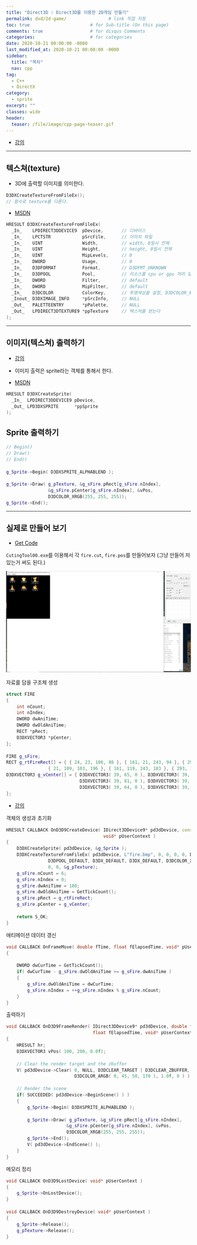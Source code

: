 ```yaml
---
title: "Direct3D : Direct3D를 이용한 2D게임 만들기"
permalink: dxd/2d-game/                # link 직접 지정
toc: true                       # for Sub-title (On this page)
comments: true                  # for disqus Comments
categories:                     # for categories
date: 2020-10-21 00:00:00 -0000
last_modified_at: 2020-10-21 00:00:00 -0000
sidebar:
  title: "목차"
  nav: cpp
tag:
  - C++
  - DirectX
category:
  - sprite
excerpt: ""
classes: wide
header:
  teaser: /file/image/cpp-page-teaser.gif
---
```


* [강의](https://www.youtube.com/watch?v=u_DNr8eBhxw&list=PLOKPEzlY4JKSZLgY_jH4danTYinRKIPz1&index=69)

---

## 텍스쳐(texture)

* 3D에 출력할 이미지를 의미한다.

```cpp
D3DXCreateTextureFromFileEx();
// 함수로 texture를 다룬다.
```

* [MSDN](https://docs.microsoft.com/en-us/windows/win32/direct3d9/d3dxcreatetexturefromfileex)

```cpp
HRESULT D3DXCreateTextureFromFileEx(
  _In_    LPDIRECT3DDEVICE9  pDevice,       // 디바이스
  _In_    LPCTSTR            pSrcFile,      // 이미지 파일
  _In_    UINT               Width,         // width, 0일시 전체
  _In_    UINT               Height,        // height, 0일시 전체
  _In_    UINT               MipLevels,     // 0
  _In_    DWORD              Usage,         // 0
  _In_    D3DFORMAT          Format,        // D3DFMT_UNKNOWN
  _In_    D3DPOOL            Pool,          // 리소스를 cpu or gpu 처리 담당
  _In_    DWORD              Filter,        // default
  _In_    DWORD              MipFilter,     // default
  _In_    D3DCOLOR           ColorKey,      // 투명색상을 설정, D3DCOLOR_XRGB()
  _Inout_ D3DXIMAGE_INFO     *pSrcInfo,     // NULL
  _Out_   PALETTEENTRY       *pPalette,     // NULL
  _Out_   LPDIRECT3DTEXTURE9 *ppTexture     // 텍스처를 받는다
);
```

---

## 이미지(텍스쳐) 출력하기

* [강의](https://www.youtube.com/watch?v=D3c5QcvxkAo&list=PLOKPEzlY4JKSZLgY_jH4danTYinRKIPz1&index=70)

* 이미지 출력은 sprite라는 객체를 통해서 한다.

* [MSDN](https://docs.microsoft.com/en-us/windows/win32/direct3d9/d3dxcreatesprite)

```cpp
HRESULT D3DXCreateSprite(
  _In_  LPDIRECT3DDEVICE9 pDevice,
  _Out_ LPD3DXSPRITE      *ppSprite
);
```

## Sprite 출력하기

```cpp
// Begin()
// Draw()
// End()

g_Sprite->Begin( D3DXSPRITE_ALPHABLEND );

g_Sprite->Draw( g_pTexture, &g_sFire.pRect[g_sFire.nIndex], 
                &g_sFire.pCenter[g_sFire.nIndex], &vPos, 
                D3DCOLOR_XRGB(255, 255, 255));
g_Sprite->End();
```

---

## 실제로 만들어 보기

* [Get Code](https://github.com/EasyCoding-7/Direct3DExample/tree/master/2D-Game)

`CutingTool00.exe`를 이용해서 각 `fire.cut`, `fire.pos`를 만들어보자 (그냥 만들어 저있는거 써도 된다.)

![](/file/image/dxd-2d-game-1.png)

자료를 담을 구조체 생성

```cpp
struct FIRE
{
	int nCount;
	int nIndex;
	DWORD dwAniTime;
	DWORD dwOldAniTime;
	RECT *pRect;
	D3DXVECTOR3 *pCenter;
};

FIRE g_sFire;
RECT g_rtFireRect[] = { { 24, 23, 106, 88 }, { 161, 21, 243, 94 }, { 293, 18, 375, 99 },
				{ 21, 109, 103, 196 }, { 161, 119, 243, 183 }, { 293, 109, 375, 188 } };
D3DXVECTOR3 g_vCenter[] = { D3DXVECTOR3( 39, 65, 0 ), D3DXVECTOR3( 39, 73, 0 ), 
							D3DXVECTOR3( 39, 81, 0 ), D3DXVECTOR3( 39, 87, 0 ), 
							D3DXVECTOR3( 39, 64, 0 ), D3DXVECTOR3( 39, 79, 0 ) 
};
```

* [강의](https://www.youtube.com/watch?v=clzwnB7_kfQ&list=PLOKPEzlY4JKSZLgY_jH4danTYinRKIPz1&index=71)

객체의 생성과 초기화

```cpp
HRESULT CALLBACK OnD3D9CreateDevice( IDirect3DDevice9* pd3dDevice, const D3DSURFACE_DESC* pBackBufferSurfaceDesc,
                                     void* pUserContext )
{
	D3DXCreateSprite( pd3dDevice, &g_Sprite );
	D3DXCreateTextureFromFileEx( pd3dDevice, L"fire.bmp", 0, 0, 0, 0, D3DFMT_UNKNOWN, 
				D3DPOOL_DEFAULT, D3DX_DEFAULT, D3DX_DEFAULT, D3DCOLOR_XRGB(0, 0, 0), 
				0, 0, &g_pTexture);
	g_sFire.nCount = 6;
	g_sFire.nIndex = 0;
	g_sFire.dwAniTime = 100;
	g_sFire.dwOldAniTime = GetTickCount();
	g_sFire.pRect = g_rtFireRect;
	g_sFire.pCenter = g_vCenter;
	
    return S_OK;
}
```

애티메이션 데이터 갱신

```cpp
void CALLBACK OnFrameMove( double fTime, float fElapsedTime, void* pUserContext )
{

	DWORD dwCurTime = GetTickCount();
	if( dwCurTime - g_sFire.dwOldAniTime >= g_sFire.dwAniTime )
	{
		g_sFire.dwOldAniTime = dwCurTime;
		g_sFire.nIndex = ++g_sFire.nIndex % g_sFire.nCount;
	}
}
```

출력하기

```cpp
void CALLBACK OnD3D9FrameRender( IDirect3DDevice9* pd3dDevice, double fTime, 
	                             float fElapsedTime, void* pUserContext )
{
    HRESULT hr;	
	D3DXVECTOR3 vPos( 100, 200, 0.0f);
	
    // Clear the render target and the zbuffer 
    V( pd3dDevice->Clear( 0, NULL, D3DCLEAR_TARGET | D3DCLEAR_ZBUFFER, 
		                  D3DCOLOR_ARGB( 0, 45, 50, 170 ), 1.0f, 0 ) );

    // Render the scene
    if( SUCCEEDED( pd3dDevice->BeginScene() ) )
    {		
		g_Sprite->Begin( D3DXSPRITE_ALPHABLEND );

		g_Sprite->Draw( g_pTexture, &g_sFire.pRect[g_sFire.nIndex], 
					   &g_sFire.pCenter[g_sFire.nIndex], &vPos, 
					   D3DCOLOR_XRGB(255, 255, 255));
		g_Sprite->End();
        V( pd3dDevice->EndScene() );
    }
}
```

메모리 정리

```cpp
void CALLBACK OnD3D9LostDevice( void* pUserContext )
{
	g_Sprite->OnLostDevice();
}

void CALLBACK OnD3D9DestroyDevice( void* pUserContext )
{
	g_Sprite->Release();
	g_pTexture->Release();
}
```